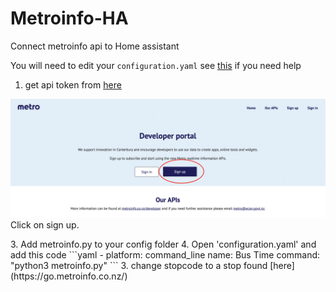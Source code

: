 # Metroinfo-HA
Connect metroinfo api to Home assistant

You will need to edit your `configuration.yaml` see [this](https://www.home-assistant.io/docs/configuration/) if you need help

1. get api token from [here](https://apidevelopers.metroinfo.co.nz)
<p class='img'>
  <img src='/images/Metroinfo-dev-webiste.jpeg' alt='Screenshot of the metroinfo Developer portal'>
  Click on sign up.
</p>
3. Add metroinfo.py to your config folder
4. Open 'configuration.yaml' and add this code
```yaml
- platform: command_line
  name: Bus Time
  command: "python3 metroinfo.py"
```
3. change stopcode to a stop found [here](https://go.metroinfo.co.nz/) 
